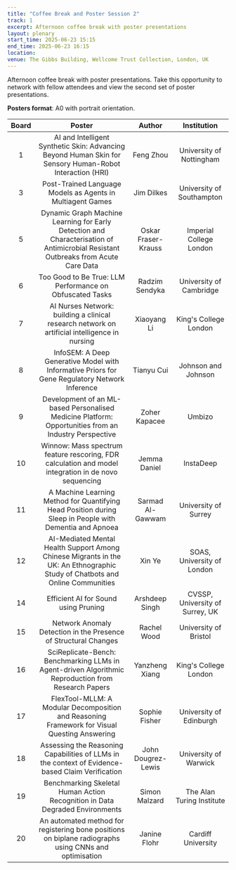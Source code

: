 ```yaml
---
title: "Coffee Break and Poster Session 2"
track: 1
excerpt: Afternoon coffee break with poster presentations
layout: plenary
start_time: 2025-06-23 15:15
end_time: 2025-06-23 16:15
location:
venue: The Gibbs Building, Wellcome Trust Collection, London, UK
---
```


Afternoon coffee break with poster presentations. Take this opportunity to network with fellow attendees and view the second set of poster presentations.

**Posters format**: A0 with portrait orientation.

| Board | Poster | Author | Institution  |
| :----: | :----: | :----: | :----: |
| 1 | AI and Intelligent Synthetic Skin: Advancing Beyond Human Skin for Sensory Human-Robot Interaction (HRI) | Feng Zhou | University of Nottingham |
| 3 | Post-Trained Language Models as Agents in Multiagent Games | Jim Dilkes | University of Southampton |
| 5 | Dynamic Graph Machine Learning for Early Detection and Characterisation of Antimicrobial Resistant Outbreaks from Acute Care Data | Oskar Fraser-Krauss | Imperial College London |
| 6 | Too Good to Be True: LLM Performance on Obfuscated Tasks | Radzim Sendyka | University of Cambridge |
| 7 | AI Nurses Network: building a clinical research network on artificial intelligence in nursing | Xiaoyang Li | King's College London |
| 8 | InfoSEM: A Deep Generative Model with Informative Priors for Gene Regulatory Network Inference | Tianyu Cui | Johnson and Johnson |
| 9 | Development of an ML-based Personalised Medicine Platform: Opportunities from an Industry Perspective | Zoher Kapacee | Umbizo |
| 10 | Winnow: Mass spectrum feature rescoring, FDR calculation and model integration in de novo sequencing | Jemma Daniel | InstaDeep |
| 11 | A Machine Learning Method for Quantifying Head Position during Sleep in People with Dementia and Apnoea | Sarmad Al-Gawwam | University of Surrey |
| 12 | AI-Mediated Mental Health Support Among Chinese Migrants in the UK: An Ethnographic Study of Chatbots and Online Communities | Xin Ye | SOAS, University of London |
| 14 | Efficient AI for Sound using Pruning | Arshdeep Singh | CVSSP, University of Surrey, UK |
| 15 | Network Anomaly Detection in the Presence of Structural Changes | Rachel Wood | University of Bristol |
| 16 | SciReplicate-Bench: Benchmarking LLMs in Agent-driven Algorithmic Reproduction from Research Papers | Yanzheng Xiang | King's College London |
| 17 | FlexTool-MLLM: A Modular Decomposition and Reasoning Framework for Visual Questing Answering | Sophie Fisher | University of Edinburgh |
| 18 | Assessing the Reasoning Capabilities of LLMs in the context of Evidence-based Claim Verification | John Dougrez-Lewis | University of Warwick |
| 19 | Benchmarking Skeletal Human Action Recognition in Data Degraded Environments | Simon Malzard | The Alan Turing Institute |
| 20 | An automated method for registering bone positions on biplane radiographs using CNNs and optimisation | Janine Flohr | Cardiff University |
